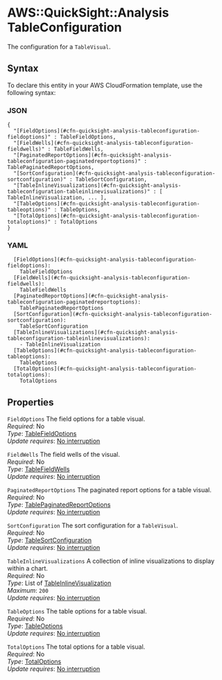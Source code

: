 # AWS::QuickSight::Analysis TableConfiguration<a name="aws-properties-quicksight-analysis-tableconfiguration"></a>

The configuration for a `TableVisual`\.

## Syntax<a name="aws-properties-quicksight-analysis-tableconfiguration-syntax"></a>

To declare this entity in your AWS CloudFormation template, use the following syntax:

### JSON<a name="aws-properties-quicksight-analysis-tableconfiguration-syntax.json"></a>

```
{
  "[FieldOptions](#cfn-quicksight-analysis-tableconfiguration-fieldoptions)" : TableFieldOptions,
  "[FieldWells](#cfn-quicksight-analysis-tableconfiguration-fieldwells)" : TableFieldWells,
  "[PaginatedReportOptions](#cfn-quicksight-analysis-tableconfiguration-paginatedreportoptions)" : TablePaginatedReportOptions,
  "[SortConfiguration](#cfn-quicksight-analysis-tableconfiguration-sortconfiguration)" : TableSortConfiguration,
  "[TableInlineVisualizations](#cfn-quicksight-analysis-tableconfiguration-tableinlinevisualizations)" : [ TableInlineVisualization, ... ],
  "[TableOptions](#cfn-quicksight-analysis-tableconfiguration-tableoptions)" : TableOptions,
  "[TotalOptions](#cfn-quicksight-analysis-tableconfiguration-totaloptions)" : TotalOptions
}
```

### YAML<a name="aws-properties-quicksight-analysis-tableconfiguration-syntax.yaml"></a>

```
  [FieldOptions](#cfn-quicksight-analysis-tableconfiguration-fieldoptions):
    TableFieldOptions
  [FieldWells](#cfn-quicksight-analysis-tableconfiguration-fieldwells):
    TableFieldWells
  [PaginatedReportOptions](#cfn-quicksight-analysis-tableconfiguration-paginatedreportoptions):
    TablePaginatedReportOptions
  [SortConfiguration](#cfn-quicksight-analysis-tableconfiguration-sortconfiguration):
    TableSortConfiguration
  [TableInlineVisualizations](#cfn-quicksight-analysis-tableconfiguration-tableinlinevisualizations):
    - TableInlineVisualization
  [TableOptions](#cfn-quicksight-analysis-tableconfiguration-tableoptions):
    TableOptions
  [TotalOptions](#cfn-quicksight-analysis-tableconfiguration-totaloptions):
    TotalOptions
```

## Properties<a name="aws-properties-quicksight-analysis-tableconfiguration-properties"></a>

`FieldOptions` <a name="cfn-quicksight-analysis-tableconfiguration-fieldoptions"></a>
The field options for a table visual\.  
_Required_: No  
_Type_: [TableFieldOptions](aws-properties-quicksight-analysis-tablefieldoptions.md)  
_Update requires_: [No interruption](https://docs.aws.amazon.com/AWSCloudFormation/latest/UserGuide/using-cfn-updating-stacks-update-behaviors.html#update-no-interrupt)

`FieldWells` <a name="cfn-quicksight-analysis-tableconfiguration-fieldwells"></a>
The field wells of the visual\.  
_Required_: No  
_Type_: [TableFieldWells](aws-properties-quicksight-analysis-tablefieldwells.md)  
_Update requires_: [No interruption](https://docs.aws.amazon.com/AWSCloudFormation/latest/UserGuide/using-cfn-updating-stacks-update-behaviors.html#update-no-interrupt)

`PaginatedReportOptions` <a name="cfn-quicksight-analysis-tableconfiguration-paginatedreportoptions"></a>
The paginated report options for a table visual\.  
_Required_: No  
_Type_: [TablePaginatedReportOptions](aws-properties-quicksight-analysis-tablepaginatedreportoptions.md)  
_Update requires_: [No interruption](https://docs.aws.amazon.com/AWSCloudFormation/latest/UserGuide/using-cfn-updating-stacks-update-behaviors.html#update-no-interrupt)

`SortConfiguration` <a name="cfn-quicksight-analysis-tableconfiguration-sortconfiguration"></a>
The sort configuration for a `TableVisual`\.  
_Required_: No  
_Type_: [TableSortConfiguration](aws-properties-quicksight-analysis-tablesortconfiguration.md)  
_Update requires_: [No interruption](https://docs.aws.amazon.com/AWSCloudFormation/latest/UserGuide/using-cfn-updating-stacks-update-behaviors.html#update-no-interrupt)

`TableInlineVisualizations` <a name="cfn-quicksight-analysis-tableconfiguration-tableinlinevisualizations"></a>
A collection of inline visualizations to display within a chart\.  
_Required_: No  
_Type_: List of [TableInlineVisualization](aws-properties-quicksight-analysis-tableinlinevisualization.md)  
_Maximum_: `200`  
_Update requires_: [No interruption](https://docs.aws.amazon.com/AWSCloudFormation/latest/UserGuide/using-cfn-updating-stacks-update-behaviors.html#update-no-interrupt)

`TableOptions` <a name="cfn-quicksight-analysis-tableconfiguration-tableoptions"></a>
The table options for a table visual\.  
_Required_: No  
_Type_: [TableOptions](aws-properties-quicksight-analysis-tableoptions.md)  
_Update requires_: [No interruption](https://docs.aws.amazon.com/AWSCloudFormation/latest/UserGuide/using-cfn-updating-stacks-update-behaviors.html#update-no-interrupt)

`TotalOptions` <a name="cfn-quicksight-analysis-tableconfiguration-totaloptions"></a>
The total options for a table visual\.  
_Required_: No  
_Type_: [TotalOptions](aws-properties-quicksight-analysis-totaloptions.md)  
_Update requires_: [No interruption](https://docs.aws.amazon.com/AWSCloudFormation/latest/UserGuide/using-cfn-updating-stacks-update-behaviors.html#update-no-interrupt)
